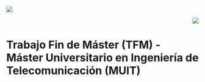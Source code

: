 <p align="left">
  <img src="https://github.com/martinezgarciadavid/tfm-muit-etsit-upm/blob/main/Recursos/Im%C3%A1genes/etsit_logo.png"/>
</p>

<p align="right">
  <img src="https://github.com/martinezgarciadavid/tfm-muit-etsit-upm/blob/main/Recursos/Im%C3%A1genes/upm_logo.png"/>
</p>

# Trabajo Fin de Máster (TFM) - Máster Universitario en Ingeniería de Telecomunicación (MUIT)
